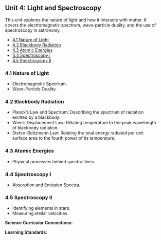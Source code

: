 ## Unit 4: Light and Spectroscopy

This unit explores the nature of light and how it interacts with matter. It covers the electromagnetic spectrum, wave-particle duality, and the use of spectroscopy in astronomy.

   - [4.1 Nature of Light](https://github.com/teaghan/astronomy-12/tree/main/Unit4/4_1_solar_system_formation.ipynb)
   - [4.2 Blackbody Radiation](https://github.com/teaghan/astronomy-12/tree/main/Unit4/4_2_the_sun.ipynb)
   - [4.3 Atomic Energies](https://github.com/teaghan/astronomy-12/tree/main/Unit4/4_3_planets_moons.ipynb)
   - [4.4 Spectroscopy I](https://github.com/teaghan/astronomy-12/tree/main/Unit4/4_4_dating_surfaces.ipynb)
   - [4.5 Spectroscopy II](https://github.com/teaghan/astronomy-12/tree/main/Unit4/4_5_solar_system_origin.ipynb)

### 4.1 Nature of Light
- Electromagnetic Spectrum.
- Wave-Particle Duality.

### 4.2 Blackbody Radiation
- Planck’s Law and Spectrum: Describing the spectrum of radiation emitted by a blackbody.
- Wien’s Displacement Law: Relating temperature to the peak wavelength of blackbody radiation.
- Stefan-Boltzmann Law: Relating the total energy radiated per unit surface area to the fourth power of its temperature.

### 4.3 Atomic Energies
- Physical processes behind spectral lines.

### 4.4 Spectroscopy I
- Absorption and Emission Spectra.

### 4.5 Spectroscopy II
- Identifying elements in stars.
- Measuring stellar velocities.

**Science Curricular Connections:**

**Learning Standards:**
